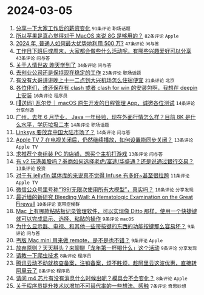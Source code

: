 # 2024-03-05

1. [分享一下大家工作后的薪资变化](https://www.v2ex.com/t/1020638) `91条评论` `职场话题`
1. [所以苹果是真心觉得对于 MacOS 来说 8G 是够用的？](https://www.v2ex.com/t/1020625) `82条评论` `Apple`
1. [2024 年, 普通人如何最大优势地利用 500 万?](https://www.v2ex.com/t/1020639) `47条评论` `问与答`
1. [工作日下班后或周末，大家都会做些什么活动呢，有哪些兴趣爱好可以分享](https://www.v2ex.com/t/1020637) `43条评论` `问与答`
1. [关于人情世故 昨天学到了](https://www.v2ex.com/t/1020645) `34条评论` `问与答`
1. [去创业公司还是保持现在稳定的工作](https://www.v2ex.com/t/1020650) `23条评论` `职场话题`
1. [有没有大哥讲讲晚上十一二点到大兴机场怎么住宿便宜](https://www.v2ex.com/t/1020641) `21条评论` `北京`
1. [各位佬们，谁还保存有 clash 或者 clash for win 的安装包啊，我想在 deepin 上安装](https://www.v2ex.com/t/1020642) `16条评论` `程序员`
1. [[🎁送码] 瓦尔登｜ macOS 原生开发的日程管理 App，诚邀各位测试](https://www.v2ex.com/t/1020647) `14条评论` `分享创造`
1. [广州，去年 6 月毕业， Java 一年经验，现在外面行情怎么样？目前 8K 是什么水平，学历垃圾二本](https://www.v2ex.com/t/1020635) `14条评论` `职场话题`
1. [Linksys 要放弃中国大陆市场了？](https://www.v2ex.com/t/1020627) `14条评论` `问与答`
1. [Apple TV 7 在电视关闭后，仍然继续播放，如何设置能同步关闭？](https://www.v2ex.com/t/1020668) `13条评论` `Apple TV`
1. [求推荐个卖组装 PC 的店铺，想买个主机打游戏](https://www.v2ex.com/t/1020665) `13条评论` `问与答`
1. [有 v2 玩港美股吗？券商如何选择老虎/富途/华盛通？还是说通过银行交易？](https://www.v2ex.com/t/1020640) `13条评论` `投资`
1. [对于有 jellyfin 媒体库的来说真不觉得 Infuse 有多好~甚至很拉跨](https://www.v2ex.com/t/1020654) `11条评论` `Apple TV`
1. [微信公众号里号称“199/无限次使用所有大模型”，真实吗？](https://www.v2ex.com/t/1020672) `10条评论` `分享发现`
1. [最近墙的新研究 Bleeding Wall: A Hematologic Examination on the Great Firewall](https://www.v2ex.com/t/1020636) `10条评论` `宽带症候群`
1. [Mac 上有哪款粘贴板记录管理软件，可以实现像 Ditto 那样，使用一个快捷键就可以完成显示、选择、粘贴的操作](https://www.v2ex.com/t/1020666) `9条评论` `macOS`
1. [为什么显示器、电视、和其他一些带按键的东西的功能按键那么容易坏？](https://www.v2ex.com/t/1020663) `9条评论` `问与答`
1. [丐版 Mac mini 用来做 remote，是不是也不错？](https://www.v2ex.com/t/1020656) `9条评论` `Apple`
1. [放弃原则？天天掰头？来聊聊「龙年第一杯喝什么」这个活动](https://www.v2ex.com/t/1020630) `9条评论` `分享发现`
1. [请教一下爬虫技术](https://www.v2ex.com/t/1020678) `8条评论` `程序员`
1. [腾讯云动不动就核查备案，注销备案，烦不胜烦，趁阿里云这波优惠，直接转阿里云了](https://www.v2ex.com/t/1020644) `8条评论` `程序员`
1. [请问 m4 芯片有没有消息什么时候出呢？模具会不会变化？](https://www.v2ex.com/t/1020633) `8条评论` `Apple`
1. [关于程序员提升技术以增加不可替代率的一些想法、感触](https://www.v2ex.com/t/1020685) `7条评论` `奇思妙想`
